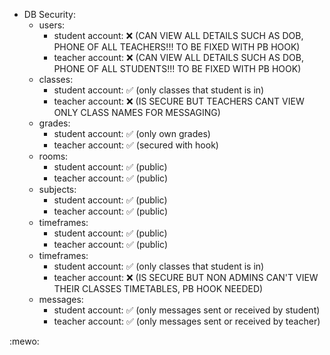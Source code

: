 - DB Security:
  - users:
    - student account: ❌ (CAN VIEW ALL DETAILS SUCH AS DOB, PHONE OF ALL TEACHERS!!! TO BE FIXED WITH PB HOOK)
    - teacher account: ❌ (CAN VIEW ALL DETAILS SUCH AS DOB, PHONE OF ALL STUDENTS!!! TO BE FIXED WITH PB HOOK)
  - classes:
    - student account: ✅ (only classes that student is in)
    - teacher account: ❌ (IS SECURE BUT TEACHERS CANT VIEW ONLY CLASS NAMES FOR MESSAGING)
  - grades:
    - student account: ✅ (only own grades)
    - teacher account: ✅ (secured with hook)
  - rooms:
    - student account: ✅ (public)
    - teacher account: ✅ (public)
  - subjects:
    - student account: ✅ (public)
    - teacher account: ✅ (public)
  - timeframes:
    - student account: ✅ (public)
    - teacher account: ✅ (public)
  - timeframes:
    - student account: ✅ (only classes that student is in)
    - teacher account: ❌ (IS SECURE BUT NON ADMINS CAN'T VIEW THEIR CLASSES TIMETABLES, PB HOOK NEEDED)
  - messages:
    - student account: ✅ (only messages sent or received by student)
    - teacher account: ✅ (only messages sent or received by teacher)

:mewo:
